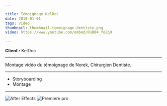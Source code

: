 ```yaml
---

title: Témoignage KelDoc
date: 2018-01-01
tags: video
thumbnail: thumbnail-temoignage-dentiste.png
video: https://www.youtube.com/embed/RuB04_YoZq0

---
```


**Client :** KelDoc

---

Montage vidéo du témoignage de Norek, Chirurgien Dentiste.

---

- Storyboarding
- Montage

---

![After Effects](/images/icons/after_effects.svg)
![Premiere pro](/images/icons/premiere.svg)
